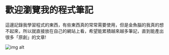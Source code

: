 # 歡迎瀏覽我的程式筆記

這邊記錄我學習程式的東西，有些東西真的常常需要使用，但是金魚腦的我真的想不起來，所以就直接放在自己的網站上看，希望能累積越來越多筆記，直到能產出很多「原創」的文章!


![img alt](/img/Learning-amico.png)

